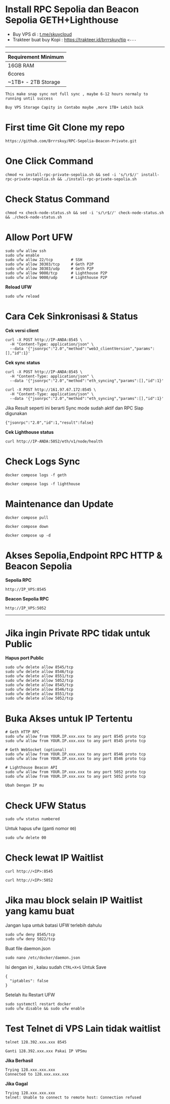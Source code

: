 # Install RPC Sepolia dan Beacon Sepolia GETH+Lighthouse
- Buy VPS di : [t.me/skuycloud](t.me/skuycloud)
- Trakteer buat buy Kopi : https://trakteer.id/brrrskuy/tip `<---`
---------------------------------------------
| **Requirement Minimum**         |
|-------------------------|
|  16GB RAM                |
|  6cores                
|  ~1TB+ - 2TB Storage                |

`This make snap sync not full sync , maybe 6-12 hours normaly to running until success`

`Buy VPS Storage Capity in Contabo maybe ,more 1TB+ Lebih baik`

# First time Git Clone my repo
```
https://github.com/Brrrskuy/RPC-Sepolia-Beacon-Private.git
```
# One Click Command
```
chmod +x install-rpc-private-sepolia.sh && sed -i 's/\r$//' install-rpc-private-sepolia.sh && ./install-rpc-private-sepolia.sh
```
# Check Status Command
```
chmod +x check-node-status.sh && sed -i 's/\r$//' check-node-status.sh && ./check-node-status.sh
```
# Allow Port UFW
```
sudo ufw allow ssh
sudo ufw enable
sudo ufw allow 22/tcp        # SSH
sudo ufw allow 30303/tcp     # Geth P2P
sudo ufw allow 30303/udp     # Geth P2P
sudo ufw allow 9000/tcp      # Lighthouse P2P
sudo ufw allow 9000/udp      # Lighthouse P2P
```
**Reload UFW**
```
sudo ufw reload
```
# Cara Cek Sinkronisasi & Status
**Cek versi client**
```
curl -X POST http://IP-ANDA:8545 \
  -H "Content-Type: application/json" \
  --data '{"jsonrpc":"2.0","method":"web3_clientVersion","params":[],"id":1}'
```
**Cek sync status**
```
curl -X POST http://IP-ANDA:8545 \
  -H "Content-Type: application/json" \
  --data '{"jsonrpc":"2.0","method":"eth_syncing","params":[],"id":1}'
```
```
curl -X POST http://161.97.67.172:8545 \
  -H "Content-Type: application/json" \
  --data '{"jsonrpc":"2.0","method":"eth_syncing","params":[],"id":1}'
```
Jika Result seperti ini berarti Sync mode sudah aktif dan RPC Siap digunakan
```
{"jsonrpc":"2.0","id":1,"result":false}
```
**Cek Lighthouse status**
```
curl http://IP-ANDA:5052/eth/v1/node/health
```
# Check Logs Sync 
```
docker compose logs -f geth
```
```
docker compose logs -f lighthouse
```
# Maintenance dan Update
```
docker compose pull
```
```
docker compose down
```
```
docker compose up -d
```
# Akses Sepolia,Endpoint RPC HTTP & Beacon Sepolia
**Sepolia RPC**
```
http://IP_VPS:8545
```
**Beacon Sepolia RPC**
```
http://IP_VPS:5052
```
--------------------
# Jika ingin Private RPC tidak untuk Public
**Hapus port Public**
```
sudo ufw delete allow 8545/tcp
sudo ufw delete allow 8546/tcp
sudo ufw delete allow 8551/tcp
sudo ufw delete allow 5052/tcp
sudo ufw delete allow 8545/tcp
sudo ufw delete allow 8546/tcp
sudo ufw delete allow 8551/tcp
sudo ufw delete allow 5052/tcp
```
# Buka Akses untuk IP Tertentu
```
# Geth HTTP RPC
sudo ufw allow from YOUR.IP.xxx.xxx to any port 8545 proto tcp
sudo ufw allow from YOUR.IP.xxx.xxx to any port 8545 proto tcp

# Geth WebSocket (optional)
sudo ufw allow from YOUR.IP.xxx.xxx to any port 8546 proto tcp
sudo ufw allow from YOUR.IP.xxx.xxx to any port 8546 proto tcp

# Lighthouse Beacon API
sudo ufw allow from YOUR.IP.xxx.xxx to any port 5052 proto tcp
sudo ufw allow from YOUR.IP.xxx.xxx to any port 5052 proto tcp
```
`Ubah Dengan IP mu`

# Check UFW Status
```
sudo ufw status numbered
```
Untuk hapus ufw (ganti nomor `00`)
```
sudo ufw delete 00
```
# Check lewat IP Waitlist
```
curl http://<IP>:8545
```
```
curl http://<IP>:5052
```
# Jika mau block selain IP Waitlist yang kamu buat

Jangan lupa untuk batasi UFW terlebih dahulu
```
sudo ufw deny 8545/tcp
sudo ufw deny 5022/tcp
```
Buat file daemon.json
```
sudo nano /etc/docker/daemon.json
```
Isi dengan ini , kalau sudah `CTRL+X+S` Untuk Save
```
{
  "iptables": false
}
```
Setelah itu Restart UFW
```
sudo systemctl restart docker
sudo ufw disable && sudo ufw enable
```
# Test Telnet di VPS Lain tidak waitlist
```
telnet 128.392.xxx.xxx 8545
```
`Ganti 128.392.xxx.xxx Pakai IP VPSmu`

**Jika Berhasil**
```
Trying 128.xxx.xxx.xxx
Connected to 128.xxx.xxx.xxx
```
**Jika Gagal**
```
Trying 128.xxx.xxx.xxx
telnet: Unable to connect to remote host: Connection refused
```

